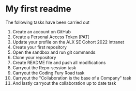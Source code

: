 # My first readme
<p>The following tasks have been carried out</p>

<ol>
    <li>Create an account on GitHub</li>
    <li>Create a Personal Access Token (PAT)</li>
    <li>Update your profile on the ALX SE Cohort 2022 Intranet</li>
    <li>Create your first repository</li>
    <li>Open the sandbox and run git commands</li>
    <li>Clone your repository</li>
    <li>Create README file and push all modifications</li>
    <li>Carryout the Repo-session task</li>
    <li>Carryout the Coding Fury Road task</li>
    <li>Carryout the "Collaboration is the base of a Company" task</li>
    <li>And lastly carryout the collaboration up to date task</li>
</ol>
